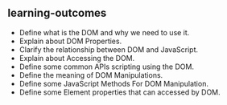 ## learning-outcomes

- Define what is the DOM and why we need to use it.
- Explain about DOM Properties.
- Clarify the relationship between DOM and JavaScript.
- Explain about Accessing the DOM. 
- Define some common APIs scripting using the DOM. 
- Define the meaning of DOM Manipulations.
- Define some JavaScript Methods For DOM Manipulation.
- Define some Element properties that can accessed by DOM.  

